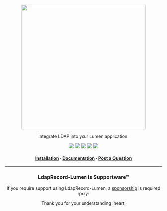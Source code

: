 <!-- readme.md -->

<p align="center">
    <img src="https://ldaprecord.com/logo.svg" width="400">
</p>

<p align="center">Integrate LDAP into your Lumen application.</p>

<p align="center">
<a href="https://lumen.laravel.com"><img src="https://img.shields.io/badge/Built_for-Lumen-green.svg?style=flat-square"></a>
<a href="https://github.com/DirectoryTree/LdapRecord-Lumen/actions"><img src="https://img.shields.io/github/actions/workflow/status/directorytree/ldaprecord-lumen/run-tests.yml?branch=master&style=flat-square"></a>
<a href="https://packagist.org/packages/directorytree/ldaprecord-lumen"><img src="https://img.shields.io/packagist/dt/directorytree/ldaprecord-lumen.svg?style=flat-square"></a>
<a href="https://packagist.org/packages/directorytree/ldaprecord-lumen"><img src="https://img.shields.io/packagist/v/directorytree/ldaprecord-lumen.svg?style=flat-square"></a>
<a href="https://packagist.org/packages/directorytree/ldaprecord-lumen"><img src="https://img.shields.io/packagist/l/directorytree/ldaprecord-lumen.svg?style=flat-square"></a>
</p>

<h4 align="center">
<a href="https://ldaprecord.com/docs/laravel/v3/lumen#installation">Installation</a>
<span> · </span>
<a href="https://ldaprecord.com/docs/laravel/v3/lumen">Documentation</a>
<span> · </span>
<a href="https://github.com/DirectoryTree/LdapRecord-Lumen/discussions/new">Post a Question</a>
</h4>

---

<h3 align="center">LdapRecord-Lumen is Supportware™</h3>

<p align="center">If you require support using LdapRecord-Lumen, a <a href="https://github.com/sponsors/stevebauman">sponsorship</a> is required :pray:</p>

<p align="center">Thank you for your understanding :heart:</p>
